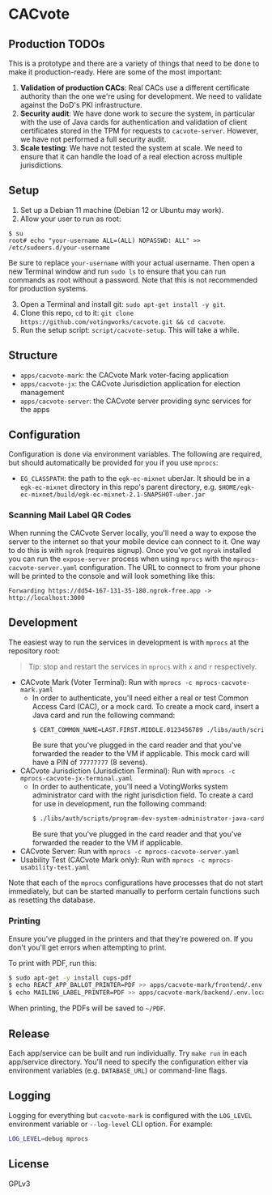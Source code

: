 # CACvote

## Production TODOs

This is a prototype and there are a variety of things that need to be done to
make it production-ready. Here are some of the most important:

1. **Validation of production CACs**: Real CACs use a different certificate
   authority than the one we're using for development. We need to validate
   against the DoD's PKI infrastructure.
2. **Security audit**: We have done work to secure the system, in particular
   with the use of Java cards for authentication and validation of client
   certificates stored in the TPM for requests to `cacvote-server`. However, we
   have not performed a full security audit.
3. **Scale testing**: We have not tested the system at scale. We need to ensure
   that it can handle the load of a real election across multiple jurisdictions.

## Setup

1. Set up a Debian 11 machine (Debian 12 or Ubuntu may work).
2. Allow your user to run as root:

```
$ su
root# echo "your-username ALL=(ALL) NOPASSWD: ALL" >> /etc/sudoers.d/your-username
```

Be sure to replace `your-username` with your actual username. Then open a new
Terminal window and run `sudo ls` to ensure that you can run commands as root
without a password. Note that this is not recommended for production systems.

3. Open a Terminal and install git: `sudo apt-get install -y git`.
4. Clone this repo, `cd` to it:
   `git clone https://github.com/votingworks/cacvote.git && cd cacvote`.
5. Run the setup script: `script/cacvote-setup`. This will take a while.

## Structure

- `apps/cacvote-mark`: the CACvote Mark voter-facing application
- `apps/cacvote-jx`: the CACvote Jurisdiction application for election
  management
- `apps/cacvote-server`: the CACvote server providing sync services for the apps

## Configuration

Configuration is done via environment variables. The following are required, but
should automatically be provided for you if you use `mprocs`:

- `EG_CLASSPATH`: the path to the `egk-ec-mixnet` uberJar. It should be in a
  `egk-ec-mixnet` directory in this repo's parent directory, e.g.
  `$HOME/egk-ec-mixnet/build/egk-ec-mixnet-2.1-SNAPSHOT-uber.jar`

### Scanning Mail Label QR Codes

When running the CACvote Server locally, you'll need a way to expose the server
to the internet so that your mobile device can connect to it. One way to do this
is with `ngrok` (requires signup). Once you've got `ngrok` installed you can run
the `expose-server` process when using `mprocs` with the
`mprocs-cacvote-server.yaml` configuration. The URL to connect to from your
phone will be printed to the console and will look something like this:

```
Forwarding https://dd54-167-131-35-180.ngrok-free.app -> http://localhost:3000
```

## Development

The easiest way to run the services in development is with `mprocs` at the
repository root:

> Tip: stop and restart the services in `mprocs` with `x` and `r` respectively.

- CACvote Mark (Voter Terminal): Run with `mprocs -c mprocs-cacvote-mark.yaml`
  - In order to authenticate, you'll need either a real or test Common Access
    Card (CAC), or a mock card. To create a mock card, insert a Java card and
    run the following command:
    ```sh
    $ CERT_COMMON_NAME=LAST.FIRST.MIDDLE.0123456789 ./libs/auth/scripts/cac/configure-dev-simulated-cac-card
    ```
    Be sure that you've plugged in the card reader and that you've forwarded the
    reader to the VM if applicable. This mock card will have a PIN of `77777777`
    (8 sevens).
- CACvote Jurisdiction (Jurisdiction Terminal): Run with
  `mprocs -c mprocs-cacvote-jx-terminal.yaml`
  - In order to authenticate, you'll need a VotingWorks system administrator
    card with the right jurisdiction field. To create a card for use in
    development, run the following command:
    ```sh
    $ ./libs/auth/scripts/program-dev-system-administrator-java-card
    ```
    Be sure that you've plugged in the card reader and that you've forwarded the
    reader to the VM if applicable.
- CACvote Server: Run with `mprocs -c mprocs-cacvote-server.yaml`
- Usability Test (CACvote Mark only): Run with
  `mprocs -c mprocs-usability-test.yaml`

Note that each of the `mprocs` configurations have processes that do not start
immediately, but can be started manually to perform certain functions such as
resetting the database.

### Printing

Ensure you've plugged in the printers and that they're powered on. If you don't
you'll get errors when attempting to print.

To print with PDF, run this:

```sh
$ sudo apt-get -y install cups-pdf
$ echo REACT_APP_BALLOT_PRINTER=PDF >> apps/cacvote-mark/frontend/.env.local
$ echo MAILING_LABEL_PRINTER=PDF >> apps/cacvote-mark/backend/.env.local
```

When printing, the PDFs will be saved to `~/PDF`.

## Release

Each app/service can be built and run individually. Try `make run` in each
app/service directory. You'll need to specify the configuration either via
environment variables (e.g. `DATABASE_URL`) or command-line flags.

## Logging

Logging for everything but `cacvote-mark` is configured with the `LOG_LEVEL`
environment variable or `--log-level` CLI option. For example:

```sh
LOG_LEVEL=debug mprocs
```

## License

GPLv3
